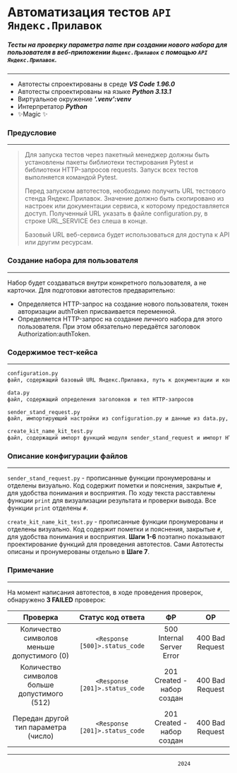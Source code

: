 # Автоматизация тестов `API Яндекс.Прилавок`

##### Тесты на проверку параметра name при создании нового набора для пользователя в веб-приложении `Яндекс.Прилавок` с помощью `API Яндекс.Прилавок`.
***
- Автотесты спроектированы в среде ***VS Code 1.96.0***
- Автотесты спроектированы на языке ***Python 3.13.1***
- Виртуальное окружение ***'.venv':venv***
- Интерпретатор ***Python***
- ✨Magic ✨

### Предусловие
---

> Для запуска тестов через пакетный менеджер должны быть установлены
> пакеты библиотеки тестирования Pytest
> и библиотеки HTTP-запросов requests.
> Запуск всех тестов выполняется командой Pytest.
>
> Перед запуском автотестов, необходимо получить URL тестового стенда Яндекс.Прилавок. Значение должно быть скопировано из настроек или документации сервиса, к которому предоставляется доступ.
> Полученный URL указать в файле configuration.py, в строке URL_SERVICE без слеша в конце.
>
> Базовый URL веб-сервиса будет использоваться для доступа к API или другим ресурсам.

### Создание набора для пользователя
---
Набор будет создаваться внутри конкретного пользователя, а не карточки. Для подготовки автотестов предварительно:
- Определяется HTTP-запрос на создание нового пользователя, токен авторизации authToken присваивается переменной.
- Определяется HTTP-запрос на создание личного набора для этого пользователя. При этом обязательно передаётся заголовок Authorization:authToken.

### Содержимое тест-кейса
---
```sh
configuration.py
файл, содержащий базовый URL Яндекс.Прилавка, путь к документации и конфигурации HTTP-запросов к веб-сервису
```
```sh
data.py
файл, содержащий определения заголовков и тел HTTP-запросов
```
```sh
sender_stand_request.py
файл, импортирующий настройки из configuration.py и данные из data.py, а затем использующий их для создания и отправки HTTP-запросов к серверу
```
```sh
create_kit_name_kit_test.py
файл, содержащий импорт функций модуля sender_stand_request и импорт HTTP-запросов к API из модуля data. На основе функционала импортированных модулей, спроектированы автотесты для API Яндекс.Прилавок
```
### Описание конфигурации файлов
---
`sender_stand_request.py` - прописанные функции пронумерованы и отделены визуально. Код содержит пометки и пояснения, закрытые `#`, для удобства понимания и восприятия. По ходу текста расставлены функции `print` для визуализации результата и проверки вывода. Все функции `print` отделены `#`.

`create_kit_name_kit_test.py` - прописанные функции пронумерованы и отделены визуально. Код содержит пометки и пояснения, закрытые `#`, для удобства понимания и восприятия. **Шаги 1-6** поэтапно показывают проектирование функций для проведения автотестов. Сами Автотесты описаны и пронумерованы отдельно в **Шаге 7**.


### Примечание
---
На момент написания автотестов, в ходе проведения проверок, обнаружено **3 FAILED** проверок:

| Проверка        | Статус код ответа           | ФР  | ОР |
| :-------------: |:-------------:| :-----:| :-----: |
| Количество символов меньше допустимого (0)      | `<Response [500]>.status_code` | 500 Internal Server Error | 400 Bad Request |
| Количество символов больше допустимого (512)      | `<Response [201]>.status_code`      |   201 Created - набор создан | 400 Bad Request |
| Передан другой тип параметра (число) | `<Response [201]>.status_code`      |    201 Created - набор создан | 400 Bad Request |

---
                                                          2024








